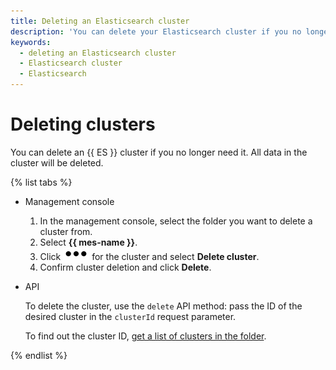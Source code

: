 ```yaml
---
title: Deleting an Elasticsearch cluster
description: 'You can delete your Elasticsearch cluster if you no longer need it. All data in the cluster will be deleted. In the management console, select the directory from which you want to remove the cluster.'
keywords:
  - deleting an Elasticsearch cluster
  - Elasticsearch cluster
  - Elasticsearch
---
```


# Deleting clusters

You can delete an {{ ES }} cluster if you no longer need it. All data in the cluster will be deleted.

{% list tabs %}

- Management console
  1. In the management console, select the folder you want to delete a cluster from.
  1. Select **{{ mes-name }}**.
  1. Click ![image](../../_assets/options.svg) for the cluster and select **Delete cluster**.
  1. Confirm cluster deletion and click **Delete**.

- API

  To delete the cluster, use the `delete` API method: pass the ID of the desired cluster in the `clusterId` request parameter.

  To find out the cluster ID, [get a list of clusters in the folder](cluster-list.md#list-clusters).

{% endlist %}

